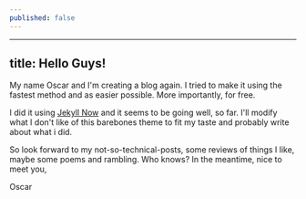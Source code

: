 ```yaml
---
published: false
---
```

---
title: Hello Guys!
---

My name Oscar and I'm creating a blog again.
I tried to make it using the fastest method and as easier possible. More importantly, for free.

I did it using [Jekyll Now](https://github.com/barryclark/jekyll-now) and it seems to be going well, so far. I'll modify what I don't like of this barebones theme to fit my taste and probably write about what i did.

So look forward to my not-so-technical-posts, some reviews of things I like, maybe some poems and rambling. Who knows?
In the meantime, nice to meet you,

Oscar
